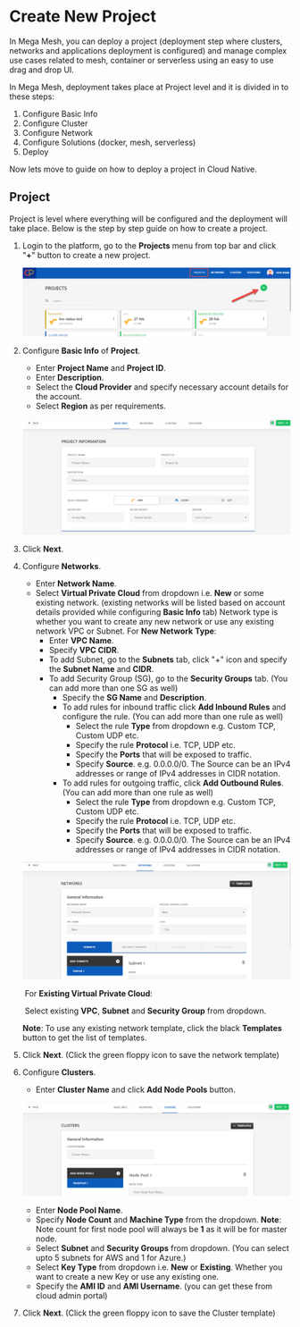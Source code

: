 # Create New Project

In Mega Mesh, you can deploy a project (deployment step where clusters, networks and applications deployment is configured) and manage complex use cases related to mesh, container or serverless using an easy to use drag and drop UI. 

In Mega Mesh, deployment takes place at Project level and it is divided in to these steps:

1. Configure Basic Info
2. Configure Cluster
3. Configure Network
4. Configure Solutions (docker, mesh, serverless)
5. Deploy

Now lets move to guide on how to deploy a project in Cloud Native. 

## Project

Project is level where everything will be configured and the deployment will take place. Below is the step by step guide on how to create a project.

1. Login to the platform, go to the **Projects** menu from top bar and click "**+**" button to create a new project.

   ![1](imgs/1.png)

2. Configure **Basic Info** of **Project**.

   - Enter **Project Name** and **Project ID**.
   - Enter **Description**.
   - Select the **Cloud Provider** and specify necessary account details for the account.
   - Select **Region** as per requirements.

   ![2](imgs/2.png)

3. Click **Next**.

4. Configure **Networks**.

   - Enter **Network Name**.
   - Select **Virtual Private Cloud** from dropdown i.e. **New** or some existing network. (existing networks will be listed based on account details provided while configuring **Basic Info** tab)
     Network type is whether you want to create any new network or use any existing network VPC or Subnet.
     For **New Network** **Type**:
     - Enter **VPC Name**. 
     - Specify **VPC CIDR**.
     - To add Subnet, go to the **Subnets** tab, click "+" icon and specify the **Subnet Name** and **CIDR**.
     - To add Security Group (SG), go to the **Security Groups** tab. (You can add more than one SG as well)
       - Specify the **SG Name** and **Description**.
       - To add rules for inbound traffic click **Add Inbound Rules** and configure the rule. (You can add more than one rule as well)
         - Select the rule **Type** from dropdown e.g. Custom TCP, Custom UDP etc.
         - Specify the rule **Protocol** i.e. TCP, UDP etc. 
         - Specify the **Ports** that will be exposed to traffic. 
         - Specify **Source**. e.g. 0.0.0.0/0. 
           The Source can be an IPv4 addresses or range of IPv4 addresses in CIDR notation.
       - To add rules for outgoing traffic, click **Add Outbound Rules**. (You can add more than one rule as well)
         - Select the rule **Type** from dropdown e.g. Custom TCP, Custom UDP etc.
         - Specify the rule **Protocol** i.e. TCP, UDP etc. 
         - Specify the **Ports** that will be exposed to traffic. 
         - Specify **Source**. e.g. 0.0.0.0/0. 
           The Source can be an IPv4 addresses or range of IPv4 addresses in CIDR notation.

   ![3](imgs/3.png)

   ​	For **Existing Virtual Private Cloud**:

   ​		Select existing **VPC**,  **Subnet** and **Security Group** from dropdown.

   **Note**: To use any existing network template, click the black **Templates** button to get the list of 	templates. 

5. Click **Next**. (Click the green floppy icon to save the network template)

6. Configure **Clusters**.

   - Enter **Cluster Name** and click **Add Node Pools** button.

   ![4](imgs/4.png)

   - Enter **Node Pool Name**.
   - Specify **Node Count** and **Machine Type** from the dropdown.
     **Note**: Note count for first node pool will always be **1** as it will be for master node.  
   - Select **Subnet** and **Security Groups** from dropdown. (You can select upto 5 subnets for AWS and 1 for Azure.)
   - Select **Key Type** from dropdown i.e. **New** or **Existing**.
     Whether you want to create a new Key or use any existing one.
   - Specify the **AMI ID** and **AMI Username**. (you can get these from cloud admin portal)

7. Click **Next**. (Click the green floppy icon to save the Cluster template)